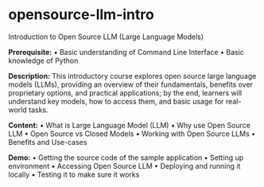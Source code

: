 # opensource-llm-intro
Introduction to Open Source LLM (Large Language Models)

**Prerequisite:**
 • Basic understanding of Command Line Interface
 • Basic knowledge of Python

**Description:**
This introductory course explores open source large language models (LLMs), providing an overview of their fundamentals, benefits over proprietary options, and practical applications; by the end, learners will understand key models, how to access them, and basic usage for real-world tasks.

**Content:**
 • What is Large Language Model (LLM)
 • Why use Open Source LLM
 • Open Source vs Closed Models
 • Working with Open Source LLMs
 • Benefits and Use-cases

**Demo:**
 • Getting the source code of the sample application
 • Setting up environment
 • Accessing Open Source LLM
 • Deploying and running it locally
 • Testing it to make sure it works
